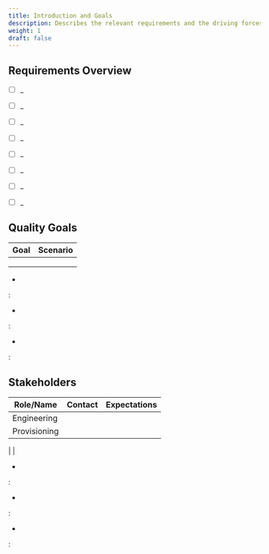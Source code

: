 ```yaml
---
title: Introduction and Goals
description: Describes the relevant requirements and the driving forces that software architects and development team must consider.
weight: 1
draft: false
---
```



<!--

Describes the relevant requirements and the driving forces that software
architects and development team must consider. These include

  - underlying business goals, essential features and functional
    requirements for the system

  - quality goals for the architecture

  - relevant stakeholders and their expectations

Questions:

+ What is the purpose of this project?

+ What are the problems it will solve?

+ How will it streamline or improve the current process or facilitate a new process?

+ What is the product vision?


-->


## Requirements Overview
<!--

**Contents.**

Short description of the functional requirements, driving forces,
extract (or abstract) of requirements. Link to (hopefully existing)
requirements documents (with version number and information where to
find it).

**Motivation.**

From the point of view of the end users a system is created or modified
to improve support of a business activity and/or improve the quality.

**Form.**

Short textual description, probably in tabular use-case format. If
requirements documents exist this overview should refer to these
documents.

Keep these excerpts as short as possible. Balance readability of this
document with potential redundancy w.r.t to requirements documents.

As a [type of user], I want [some goal] so that [some reason]
-->

- [ ] _

- [ ] _

- [ ] _

- [ ] _

- [ ] _

- [ ] _

- [ ] _

- [ ] _



## Quality Goals
<!--

**Contents.**

The top three (max five) quality goals for the architecture whose
fulfillment is of highest importance to the major stakeholders. We
really mean quality goals for the architecture. Don’t confuse them with
project goals. They are not necessarily identical.

**Motivation.**

You should know the quality goals of your most important stakeholders,
since they will influence fundamental architectural decisions. Make sure
to be very concrete about these qualities, avoid buzzwords. If you as an
architect do not know how the quality of your work will be judged …

**Form.**

A table with quality goals and concrete scenarios, ordered by priorities

-->

| Goal | Scenario |
| ---- | -------- |
|      |          |
|      |          |
|      |          |

* 
:

*
:

* 
:


## Stakeholders
<!--

**Contents.**

Explicit overview of stakeholders of the system, i.e. all person, roles
or organizations that

  - should know the architecture

  - have to be convinced of the architecture

  - have to work with the architecture or with code

  - need the documentation of the architecture for their work

  - have to come up with decisions about the system or its development

**Motivation.**

You should know all parties involved in development of the system or
affected by the system. Otherwise, you may get nasty surprises later in
the development process. These stakeholders determine the extent and the
level of detail of your work and its results.

**Form.**

Table with role names, person names, and their expectations with respect
to the architecture and its documentation.

-->

| Role/Name    | Contact         | Expectations        |
| ------------ | --------------- | ------------------- |
| Engineering  |                |                     
| Provisioning | 
| 
| 


* 
:

*
:

* 
:

